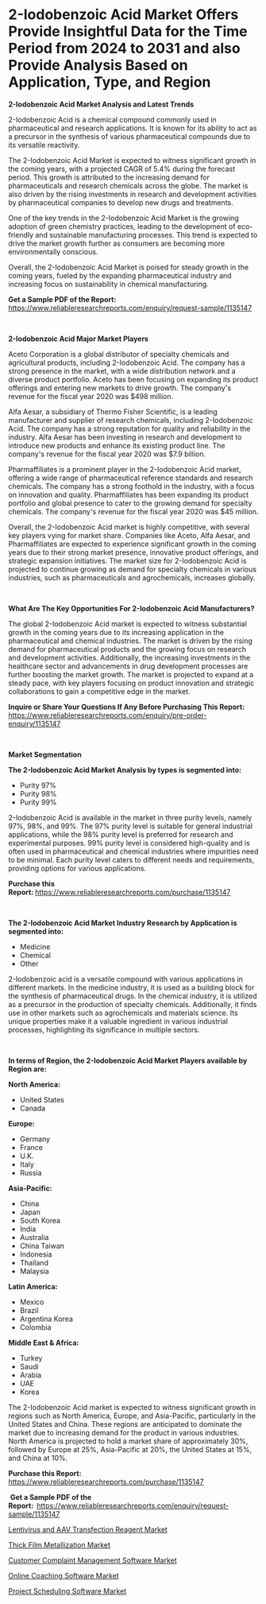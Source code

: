 <p><h1>2-Iodobenzoic Acid Market Offers Provide Insightful Data for the Time Period from 2024 to 2031 and also Provide Analysis Based on Application, Type, and Region</h1></p><p><strong>2-Iodobenzoic Acid Market Analysis and Latest Trends</strong></p>
<p><p>2-Iodobenzoic Acid is a chemical compound commonly used in pharmaceutical and research applications. It is known for its ability to act as a precursor in the synthesis of various pharmaceutical compounds due to its versatile reactivity.</p><p>The 2-Iodobenzoic Acid Market is expected to witness significant growth in the coming years, with a projected CAGR of 5.4% during the forecast period. This growth is attributed to the increasing demand for pharmaceuticals and research chemicals across the globe. The market is also driven by the rising investments in research and development activities by pharmaceutical companies to develop new drugs and treatments.</p><p>One of the key trends in the 2-Iodobenzoic Acid Market is the growing adoption of green chemistry practices, leading to the development of eco-friendly and sustainable manufacturing processes. This trend is expected to drive the market growth further as consumers are becoming more environmentally conscious.</p><p>Overall, the 2-Iodobenzoic Acid Market is poised for steady growth in the coming years, fueled by the expanding pharmaceutical industry and increasing focus on sustainability in chemical manufacturing.</p></p>
<p><strong>Get a Sample PDF of the Report:&nbsp;</strong> <a href="https://www.reliableresearchreports.com/enquiry/request-sample/1135147">https://www.reliableresearchreports.com/enquiry/request-sample/1135147</a></p>
<p>&nbsp;</p>
<p><strong>2-Iodobenzoic Acid Major Market Players</strong></p>
<p><p>Aceto Corporation is a global distributor of specialty chemicals and agricultural products, including 2-Iodobenzoic Acid. The company has a strong presence in the market, with a wide distribution network and a diverse product portfolio. Aceto has been focusing on expanding its product offerings and entering new markets to drive growth. The company's revenue for the fiscal year 2020 was $498 million.</p><p>Alfa Aesar, a subsidiary of Thermo Fisher Scientific, is a leading manufacturer and supplier of research chemicals, including 2-Iodobenzoic Acid. The company has a strong reputation for quality and reliability in the industry. Alfa Aesar has been investing in research and development to introduce new products and enhance its existing product line. The company's revenue for the fiscal year 2020 was $7.9 billion.</p><p>Pharmaffiliates is a prominent player in the 2-Iodobenzoic Acid market, offering a wide range of pharmaceutical reference standards and research chemicals. The company has a strong foothold in the industry, with a focus on innovation and quality. Pharmaffiliates has been expanding its product portfolio and global presence to cater to the growing demand for specialty chemicals. The company's revenue for the fiscal year 2020 was $45 million.</p><p>Overall, the 2-Iodobenzoic Acid market is highly competitive, with several key players vying for market share. Companies like Aceto, Alfa Aesar, and Pharmaffiliates are expected to experience significant growth in the coming years due to their strong market presence, innovative product offerings, and strategic expansion initiatives. The market size for 2-Iodobenzoic Acid is projected to continue growing as demand for specialty chemicals in various industries, such as pharmaceuticals and agrochemicals, increases globally.</p></p>
<p>&nbsp;</p>
<p><strong>What Are The Key Opportunities For 2-Iodobenzoic Acid Manufacturers?</strong></p>
<p><p>The global 2-Iodobenzoic Acid market is expected to witness substantial growth in the coming years due to its increasing application in the pharmaceutical and chemical industries. The market is driven by the rising demand for pharmaceutical products and the growing focus on research and development activities. Additionally, the increasing investments in the healthcare sector and advancements in drug development processes are further boosting the market growth. The market is projected to expand at a steady pace, with key players focusing on product innovation and strategic collaborations to gain a competitive edge in the market.</p></p>
<p><strong>Inquire or Share Your Questions If Any Before Purchasing This Report:</strong> <a href="https://www.reliableresearchreports.com/enquiry/pre-order-enquiry/1135147">https://www.reliableresearchreports.com/enquiry/pre-order-enquiry/1135147</a></p>
<p>&nbsp;</p>
<p><strong>Market Segmentation</strong></p>
<p><strong>The 2-Iodobenzoic Acid Market Analysis by types is segmented into:</strong></p>
<p><ul><li>Purity 97%</li><li>Purity 98%</li><li>Purity 99%</li></ul></p>
<p><p>2-Iodobenzoic Acid is available in the market in three purity levels, namely 97%, 98%, and 99%. The 97% purity level is suitable for general industrial applications, while the 98% purity level is preferred for research and experimental purposes. 99% purity level is considered high-quality and is often used in pharmaceutical and chemical industries where impurities need to be minimal. Each purity level caters to different needs and requirements, providing options for various applications.</p></p>
<p><strong>Purchase this Report:&nbsp;</strong><a href="https://www.reliableresearchreports.com/purchase/1135147">https://www.reliableresearchreports.com/purchase/1135147</a></p>
<p>&nbsp;</p>
<p><strong>The 2-Iodobenzoic Acid Market Industry Research by Application is segmented into:</strong></p>
<p><ul><li>Medicine</li><li>Chemical</li><li>Other</li></ul></p>
<p><p>2-Iodobenzoic acid is a versatile compound with various applications in different markets. In the medicine industry, it is used as a building block for the synthesis of pharmaceutical drugs. In the chemical industry, it is utilized as a precursor in the production of specialty chemicals. Additionally, it finds use in other markets such as agrochemicals and materials science. Its unique properties make it a valuable ingredient in various industrial processes, highlighting its significance in multiple sectors.</p></p>
<p>&nbsp;</p>
<p><strong>In terms of Region, the 2-Iodobenzoic Acid Market Players available by Region are:</strong></p>
<p>
    <p> <strong> North America: </strong>
        <ul>
            <li>United States</li>
            <li>Canada</li>
        </ul>
        </p> 
    <p> <strong> Europe: </strong>
        <ul>
            <li>Germany</li>
            <li>France</li>
            <li>U.K.</li>
            <li>Italy</li>
            <li>Russia</li>
        </ul>
        </p> 
    <p> <strong> Asia-Pacific: </strong>
        <ul>
            <li>China</li>
            <li>Japan</li>
            <li>South Korea</li>
            <li>India</li>
            <li>Australia</li>
            <li>China Taiwan</li>
            <li>Indonesia</li>
            <li>Thailand</li>
            <li>Malaysia</li>
        </ul>
        </p> 
    <p> <strong> Latin America: </strong>
        <ul>
            <li>Mexico</li>
            <li>Brazil</li>
            <li>Argentina Korea</li>
            <li>Colombia</li>
        </ul>
        </p> 
    <p> <strong> Middle East & Africa: </strong>
        <ul>
            <li>Turkey</li>
            <li>Saudi</li>
            <li>Arabia</li>
            <li>UAE</li>
            <li>Korea</li>
        </ul>
    </p>
    </p>
<p><p>The 2-Iodobenzoic Acid market is expected to witness significant growth in regions such as North America, Europe, and Asia-Pacific, particularly in the United States and China. These regions are anticipated to dominate the market due to increasing demand for the product in various industries. North America is projected to hold a market share of approximately 30%, followed by Europe at 25%, Asia-Pacific at 20%, the United States at 15%, and China at 10%.</p></p>
<p><strong>Purchase this Report: </strong><a href="https://www.reliableresearchreports.com/purchase/1135147">https://www.reliableresearchreports.com/purchase/1135147</a></p>
<p>&nbsp;<strong>Get a Sample PDF of the Report:&nbsp;&nbsp;</strong><a href="https://www.reliableresearchreports.com/enquiry/request-sample/1135147">https://www.reliableresearchreports.com/enquiry/request-sample/1135147</a></p>
<p><strong></strong></p>
<p><p><a href="https://github.com/julyju69/Market-Research-Report-List-2/blob/main/lentivirus-and-aav-transfection-reagent-market.md">Lentivirus and AAV Transfection Reagent Market</a></p><p><a href="https://github.com/gdfhhhj/Market-Research-Report-List-3/blob/main/thick-film-metallization-market.md">Thick Film Metallization Market</a></p><p><a href="https://medium.com/@leliajewess/customer-complaint-management-software-market-comprehensive-assessment-by-type-application-and-9bb6d8f5a73b">Customer Complaint Management Software Market</a></p><p><a href="https://medium.com/@patriciaday39/online-coaching-software-market-size-and-market-trends-complete-industry-overview-2024-to-2031-8ab668f3bc18">Online Coaching Software Market</a></p><p><a href="https://medium.com/@patriciaday39/project-scheduling-software-market-size-and-market-trends-complete-industry-overview-2024-to-2031-70d70a6cc249">Project Scheduling Software Market</a></p></p>